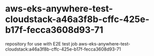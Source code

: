 # aws-eks-anywhere-test-cloudstack-a46a3f8b-cffc-425e-b17f-fecca3608d93-71
repository for use with E2E test job aws-eks-anywhere-test-cloudstack:a46a3f8b-cffc-425e-b17f-fecca3608d93-71
